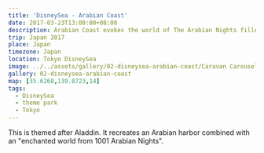 ```yaml
---
title: 'DisneySea - Arabian Coast'
date: 2017-03-23T13:00:00+08:00
description: Arabian Coast evokes the world of The Arabian Nights filled with magic and mystery.
trip: Japan 2017
place: Japan
timezone: Japan
location: Tokyo DisneySea
image: ../../assets/gallery/02-disneysea-arabian-coast/Caravan Carousel.jpeg
gallery: 02-disneysea-arabian-coast
map: [35.6268,139.8723,14]
tags:
  - DisneySea
  - theme park
  - Tokyo
---
```

This is themed after Aladdin. It recreates an Arabian harbor combined with an "enchanted world from 1001 Arabian Nights".
